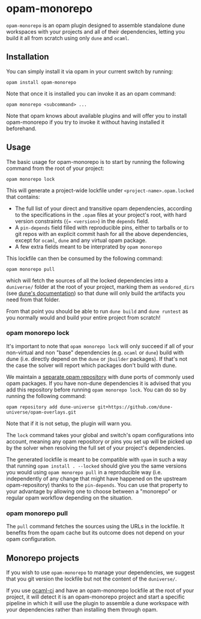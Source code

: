 # opam-monorepo

`opam-monorepo` is an opam plugin designed to assemble standalone dune workspaces
with your projects and all of their dependencies, letting you build it all from scratch
using only `dune` and `ocaml`.

## Installation

You can simply install it via opam in your current switch by running:

```
opam install opam-monorepo
```

Note that once it is installed you can invoke it as an opam command:
```
opam monorepo <subcommand> ...
```

Note that opam knows about available plugins and will offer you to install opam-monorepo
if you try to invoke it without having installed it beforehand.

## Usage

The basic usage for opam-monorepo is to start by running the following command from the root
of your project:
```
opam monorepo lock
```

This will generate a project-wide lockfile under `<project-name>.opam.locked` that contains:
- The full list of your direct and transitive opam dependencies, according to the specifications
  in the `.opam` files at your project's root, with hard version constraints (`{= <version>`) in
  the `depends` field.
- A `pin-depends` field filled with reproducible pins, either to tarballs or to git repos with an
  explicit commit hash for all the above dependencies, except for `ocaml`, `dune` and any virtual
  opam package.
- A few extra fields meant to be interprated by `opam monorepo`

This lockfile can then be consumed by the following command:
```
opam monorepo pull
```
which will fetch the sources of all the locked dependencies into a `duniverse/` folder at the root of
your project, marking them as `vendored_dirs` (see
[dune's documentation](https://dune.readthedocs.io/en/latest/dune-files.html#vendored-dirs-since-1-11))
so that dune will only build the artifacts you need from that folder.

From that point you should be able to run `dune build` and `dune runtest` as you normally would and
build your entire project from scratch!

### opam monorepo lock

It's important to note that `opam monorepo lock` will only succeed if all of your non-virtual and
non "base" dependencies (e.g. `ocaml` or `dune`) build with dune (i.e. directly depend on the `dune`
or `jbuilder` packages).
If that's not the case the solver will report which packages don't build with dune.

We maintain a [separate opam repository](https://github.com/dune-universe/opam-overlays) with dune
ports of commonly used opam packages. If you have non-dune dependencies it is advised that you add
this repository before running `opam monorepo lock`. You can do so by running the following command:
```
opam repository add dune-universe git+https://github.com/dune-universe/opam-overlays.git
```
Note that if it is not setup, the plugin will warn you.

The `lock` command takes your global and switch's opam configurations into account, meaning any
opam repository or pins you set up will be picked up by the solver when resolving the full set of
your project's dependencies.

The generated lockfile is meant to be compatible with `opam` in such a way that running `opam
install . --locked` should give you the same versions you would using `opam monorepo pull` in
a reproducible way (i.e. independently of any change that might have happened on the upstream
opam-repository) thanks to the `pin-depends`.
You can use that property to your advantage by allowing one to choose between a "monorepo" or
regular opam workflow depending on the situation.

### opam monorepo pull

The `pull` command fetches the sources using the URLs in the lockfile. It benefits from the opam
cache but its outcome does not depend on your opam configuration.

## Monorepo projects

If you wish to use `opam-monorepo` to manage your dependencies, we suggest that you git version the
lockfile but not the content of the `duniverse/`.

If you use [ocaml-ci](https://github.com/ocurrent/ocaml-ci) and have an opam-monorepo lockfile at
the root of your project, it will detect it is an opam-monorepo project and start a specific
pipeline in which it will use the plugin to assemble a dune workspace with your dependencies rather
than installing them through opam.
